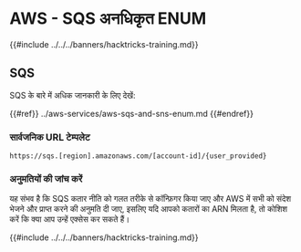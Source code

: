 # AWS - SQS अनधिकृत ENUM

{{#include ../../../banners/hacktricks-training.md}}

## SQS

SQS के बारे में अधिक जानकारी के लिए देखें:

{{#ref}}
../aws-services/aws-sqs-and-sns-enum.md
{{#endref}}

### सार्वजनिक URL टेम्पलेट
```
https://sqs.[region].amazonaws.com/[account-id]/{user_provided}
```
### अनुमतियों की जांच करें

यह संभव है कि SQS कतार नीति को गलत तरीके से कॉन्फ़िगर किया जाए और AWS में सभी को संदेश भेजने और प्राप्त करने की अनुमति दी जाए, इसलिए यदि आपको कतारों का ARN मिलता है, तो कोशिश करें कि क्या आप उन्हें एक्सेस कर सकते हैं।

{{#include ../../../banners/hacktricks-training.md}}
